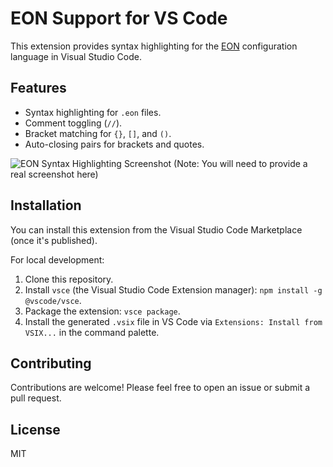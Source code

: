 # EON Support for VS Code

This extension provides syntax highlighting for the [EON](https://github.com/eon-config/eon) configuration language in Visual Studio Code.

## Features

*   Syntax highlighting for `.eon` files.
*   Comment toggling (`//`).
*   Bracket matching for `{}`, `[]`, and `()`.
*   Auto-closing pairs for brackets and quotes.

![EON Syntax Highlighting Screenshot](https://raw.githubusercontent.com/eon-config/eon/main/assets/screenshot.png) 
(Note: You will need to provide a real screenshot here)

## Installation

You can install this extension from the Visual Studio Code Marketplace (once it's published).

For local development:

1.  Clone this repository.
2.  Install `vsce` (the Visual Studio Code Extension manager): `npm install -g @vscode/vsce`.
3.  Package the extension: `vsce package`.
4.  Install the generated `.vsix` file in VS Code via `Extensions: Install from VSIX...` in the command palette.

## Contributing

Contributions are welcome! Please feel free to open an issue or submit a pull request.

## License

MIT

